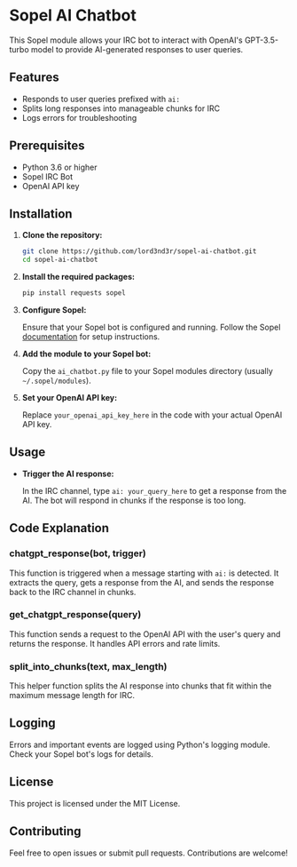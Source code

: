 # Sopel AI Chatbot

This Sopel module allows your IRC bot to interact with OpenAI's GPT-3.5-turbo model to provide AI-generated responses to user queries.

## Features

- Responds to user queries prefixed with `ai:`
- Splits long responses into manageable chunks for IRC
- Logs errors for troubleshooting

## Prerequisites

- Python 3.6 or higher
- Sopel IRC Bot
- OpenAI API key

## Installation

1. **Clone the repository:**

    ```bash
    git clone https://github.com/lord3nd3r/sopel-ai-chatbot.git
    cd sopel-ai-chatbot
    ```

2. **Install the required packages:**

    ```bash
    pip install requests sopel
    ```

3. **Configure Sopel:**

    Ensure that your Sopel bot is configured and running. Follow the Sopel [documentation](https://sopel.chat/docs/) for setup instructions.

4. **Add the module to your Sopel bot:**

    Copy the `ai_chatbot.py` file to your Sopel modules directory (usually `~/.sopel/modules`).

5. **Set your OpenAI API key:**

    Replace `your_openai_api_key_here` in the code with your actual OpenAI API key.

## Usage

- **Trigger the AI response:**

    In the IRC channel, type `ai: your_query_here` to get a response from the AI. The bot will respond in chunks if the response is too long.

## Code Explanation

### chatgpt_response(bot, trigger)

This function is triggered when a message starting with `ai:` is detected. It extracts the query, gets a response from the AI, and sends the response back to the IRC channel in chunks.

### get_chatgpt_response(query)

This function sends a request to the OpenAI API with the user's query and returns the response. It handles API errors and rate limits.

### split_into_chunks(text, max_length)

This helper function splits the AI response into chunks that fit within the maximum message length for IRC.

## Logging

Errors and important events are logged using Python's logging module. Check your Sopel bot's logs for details.

## License

This project is licensed under the MIT License.

## Contributing

Feel free to open issues or submit pull requests. Contributions are welcome!

